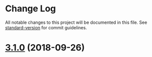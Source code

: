# Change Log

All notable changes to this project will be documented in this file. See [standard-version](https://github.com/conventional-changelog/standard-version) for commit guidelines.

<a name="3.1.0"></a>
# [3.1.0](https://github.com/darkobits/lolcatjs/compare/v3.0.0...v3.1.0) (2018-09-26)
